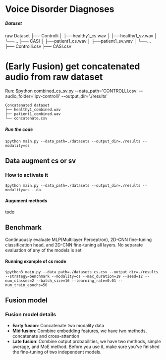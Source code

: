 # Voice Disorder Diagnoses

##### Dataset
raw Dataset
├── Controlli
│    ├──healthy1_cs.wav
│    ├──healthy1_sv.wav
│    └──...
├── CASI
│    ├──patient1_cs.wav
│    ├──patient1_sv.wav
│    └──...
├── Controlli.csv
├── CASI.csv


<!-- - Separate the data of the two modalities (For unimodal models)

```
separated Dataset
├── cs
│    ├──healthy1_cs.wav
│    ├──patient1_cs.wav
│    └──...
├── sv
│    ├──healthy1_sv.wav
│    ├──patient1_sv.wav
│    └──...
├── cs_dataset.csv
├── sv_dataset.csv
``` -->

# (Early Fusion) get concatenated audio from raw dataset
Run:
$python combined_cs_sv.py  --data_path='CONTROLLI.csv' --audio_folder='ipv-controlli' --output_dir='./results'
```
Concatenated dataset
├── healthy1_combined.wav
├── patient1_combined.wav
└── concatenate.csv
```

##### Run the code
```
$python main.py --data_path=./datasets --output_dir=./results --modality=cs 
```

## Data augment cs or sv
### How to activate it
```
$python main.py --data_path=./datasets --output_dir=./results --modality=cs --da
```
#### Augument methods
todo

## Benchmark
Continuously evaluate MLP(Multilayer Perceptron), 2D-CNN fine-tuning classification head, and 2D-CNN fine-tuning all layers. No separate evaluation of any of the models is set
#### Running example of cs mode
```
$python3 main.py --data_path=./datasets_cs.csv --output_dir=./results --strategy=benchmark --modality=cs --max_duration=19 --seed=12 --num_classes=2 --batch_size=16 --learning_rate=0.01 --num_train_epochs=50
```

## Fusion model

### Fusion model details
- **Early fusion**: Concatenate two modality data
- **Mid fusion**: Combine embedding features, we have two methods, concatenate and cross-attention
- **Late fusion**: Combine output probabilities, we have two methods, simple average, and MoE method. Before you use it, make sure you've finished the fine-tuning of two independent models.


